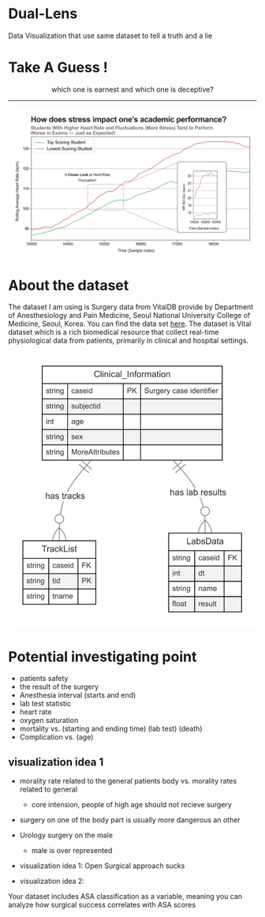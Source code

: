 # Dual-Lens
Data Visualization that use same dataset to tell a truth and a lie

# Take A Guess !

<p align="center">which one is earnest and which one is deceptive?</p>

---
![Deceptive Image](assets/pics/deceptive_vis.png)






# About the dataset
The dataset I am using is Surgery data from VitalDB provide by Department of Anesthesiology and Pain Medicine, Seoul National University College of Medicine, Seoul, Korea. You can find the data set [here](https://vitaldb.net/dataset/). The dataset is Vital dataset which is a rich biomedical resource that collect real-time physiological data from patients, primarily in clinical and hospital settings. 

![VitalDB Dataset](assets/pics/er_diagram_dataSechma.png)


# Potential investigating point
- patients safety
- the result of the surgery
- Anesthesia interval (starts and end)
- lab test statistic
- heart rate
- oxygen saturation
- mortality vs.
    (starting and ending time)
    (lab test)
    (death)
- Complication vs.
    (age)
    
## visualization idea 1
- morality rate related to the general patients body vs. morality rates related to general 
    - core intension, people of high age should not recieve surgery

- surgery on one of the body part is usually more dangerous an other

- Urology surgery on the male
    - male is over represented 

- visualization idea 1: Open Surgical approach sucks
- visualization idea 2: 


Your dataset includes ASA classification as a variable, meaning you can analyze how surgical success correlates with ASA scores

<!-- core purpose
- predicting patient outcomes
- identifying pattern in physiological responses
- Developing machine learning models for healthcare applications

Dataset info:
non-cardiac: patients that have surgery that is not related to the heart disease 
- emergency or scheduled surgery
The dataset is Vital dataset which is a rich biomedical resouce that collect real-time physiological data from patients, primarly in clinical and hospital settings. 

core purpose
- predicting patient outcomes
- identifying pattern in physiological responses
- Developing machine learning models for healthcare applications

Dataset info:
non-cardiac: patients that have surgenry that is not related to the heart disease 
- emergency or sechuled surgery -->
